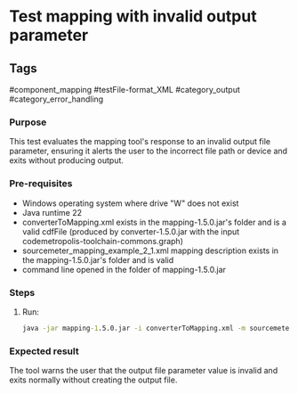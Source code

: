 # Test mapping with invalid output parameter

## Tags
#component_mapping #testFile-format_XML  #category_output  #category_error_handling

### Purpose
This test evaluates the mapping tool's response to an invalid output file parameter, ensuring it alerts the user to the incorrect file path or device and exits without producing output.

### Pre-requisites
* Windows operating system where drive "W" does not exist
* Java runtime 22
* converterToMapping.xml exists in the mapping-1.5.0.jar's folder and is a valid cdfFile (produced by converter-1.5.0.jar with the input codemetropolis-toolchain-commons.graph)
* sourcemeter_mapping_example_2_1.xml mapping description exists in the mapping-1.5.0.jar's folder and is valid
* command line opened in the folder of mapping-1.5.0.jar

### Steps
1. Run:
	```cmd
	java -jar mapping-1.5.0.jar -i converterToMapping.xml -m sourcemeter_mapping_example_2_1.xml -o W:/out.xml
	```

### Expected result
The tool warns the user that the output file parameter value is invalid and exits normally without creating the output file.